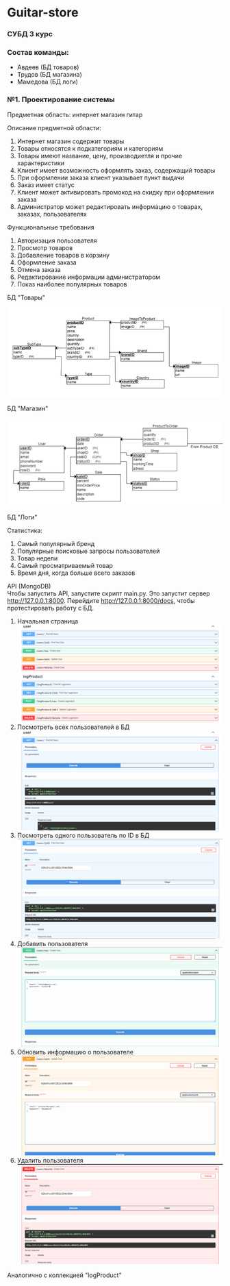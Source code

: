 # Guitar-store
### СУБД 3 курс 

### Состав команды:
- Авдеев (БД товаров)
- Трудов (БД магазина)
- Мамедова (БД логи)


### №1. Проектирование системы
Предметная область: интернет магазин гитар  

Описание предметной области:
1) Интернет магазин содержит товары
2) Товары относятся к подкатегориям и категориям
3) Товары имеют название, цену, производиетля и прочие характеристики
4) Клиент имеет возможность оформлять заказ, содержащий товары 
5) При оформлении заказа клиент указывает пункт выдачи  
6) Заказ имеет статус 
7) Клиент может активировать промокод на скидку при оформлении заказа
8) Администратор может редактировать информацию о товарах, заказах, пользователях

Функциональные требования
1) Авторизация пользователя 
2) Просмотр товаров 
3) Добавление товаров в корзину 
4) Оформление заказа 
5) Отмена заказа 
6) Редактирование информации администратором
7) Показ наиболее популярных товаров

БД "Товары"

![Реляционная схема БД "Товары"](/images/DB_Product_ERDPlus.png)

БД "Магазин"

![Реляционная схема БД "Магазин"](/images/DB_Store_ERDPlus.jpg)

БД "Логи"

Статистика:
1) Самый популярный бренд
2) Популярные поисковые запросы пользователей
3) Товар недели
4) Самый просматриваемый товар
5) Время дня, когда больше всего заказов


API (MongoDB)  
Чтобы запустить API, запустите скрипт main.py. Это запустит сервер http://127.0.0.1:8000. Перейдите http://127.0.0.1:8000/docs, чтобы протестировать работу с БД.

1. Начальная страница 
![endpoints_page](/images/fastapi1.png)
2. Посмотреть всех пользователей в БД
![find_all](/images/get_all.png)
3. Посмотреть одного пользователь по ID в БД
![find_one](/images/get_one.png)
4. Добавить пользователя
![create_user](/images/create.png)
5. Обновить информацию о пользователе
![update_user](/images/update.png)
6. Удалить пользователя
![delete_user](/images/delete.png)


Аналогично с коллекцией "logProduct"























